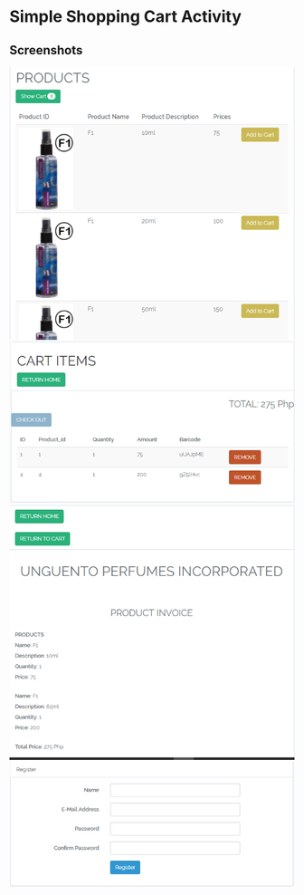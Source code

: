 
# Simple Shopping Cart Activity

## Screenshots

![](https://github.com/ronmaru009/Shopping_cart/blob/master/Screenshots/1.PNG)
![](https://github.com/ronmaru009/Shopping_cart/blob/master/Screenshots/2.PNG)
![](https://github.com/ronmaru009/Shopping_cart/blob/master/Screenshots/3.PNG)
![](https://github.com/ronmaru009/Shopping_cart/blob/master/Screenshots/LOGIN.PNG)
